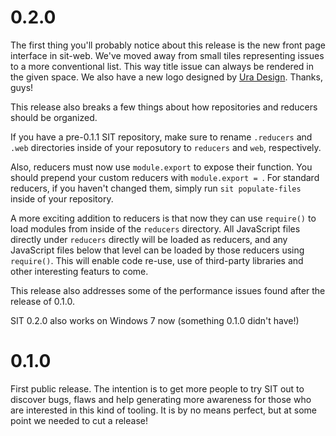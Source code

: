 # 0.2.0

The first thing you'll probably notice about this release is the new front
page interface in sit-web. We've moved away from small tiles representing
issues to a more conventional list. This way title issue can always be
rendered in the given space. We also have a new logo designed by 
[Ura Design](https://ura.design). Thanks, guys!

This release also breaks a few things about how repositories and reducers
should be organized.

If you have a pre-0.1.1 SIT repository, make sure to
rename `.reducers` and `.web` directories inside of your reposutory to 
`reducers` and `web`, respectively.

Also, reducers must now use `module.export` to expose their function. You
should prepend your custom reducers with `module.export = `. For standard
reducers, if you haven't changed them, simply run `sit populate-files` inside
of your repository.

A more exciting addition to reducers is that now they can use `require()`
to load modules from inside of the `reducers` directory. All JavaScript files
directly under `reducers` directly will be loaded as reducers, and any
JavaScript files below that level can be loaded by those reducers using
`require()`. This will enable code re-use, use of third-party libraries
and other interesting featurs to come.

This release also addresses some of the performance issues found after
the release of 0.1.0.

SIT 0.2.0 also works on Windows 7 now (something 0.1.0 didn't have!)

# 0.1.0

First public release. The intention is to get more people to try SIT out
to discover bugs, flaws and help generating more awareness for those who
are interested in this kind of tooling. It is by no means perfect, but
at some point we needed to cut a release!
